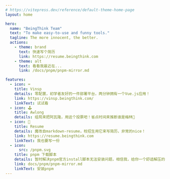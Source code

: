 ```yaml
---
# https://vitepress.dev/reference/default-theme-home-page
layout: home

hero:
  name: "BeingThink Team"
  text: "To make easy-to-use and funny tools."
  tagline: The more innocent, the better.
  actions:
    - theme: brand
      text: 快速写个简历
      link: https://resume.beingthink.com
    - theme: alt
      text: 看看我最近在...
      link: /docs/pnpm/pnpm-mirror.md

features:
  - icon: ⌨️
    title: Vinsp
    details: 零配置，初学者友好的一件部署平台，两分钟拥有一个Vue.js应用！
    link: https://vinsp.beingthink.com/
    linkText: 试试看
  - icon: 🕹️
    title: Awlong
    details: 组局来把阿瓦隆，用这个投票吧！省点时间来推断谁是梅林🥳
  - icon: 👔
    title: Resume
    details: 魔改自markdown-resume，校招生用它来写简历，非常的nice！
    link: https://resume.beingthink.com
    linkText: 我也要写一份
  - icon: 
      src: /pnpm.svg
    title: pnpm 下载脚本
    details: 暂时解决pnpm官方install脚本无法安装问题，相信我，给你一个舒适解压的进度条
    link: docs/pnpm/pnpm-mirror.md
    linkText: 安装pnpm
---
```


